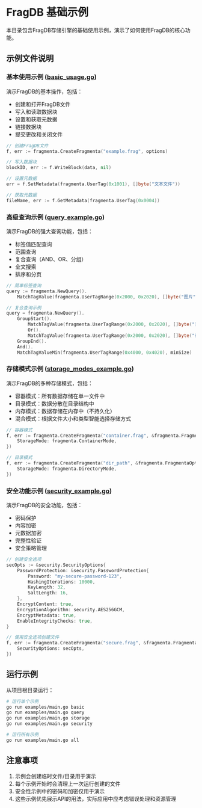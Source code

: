 # FragDB 基础示例

本目录包含FragDB存储引擎的基础使用示例，演示了如何使用FragDB的核心功能。

## 示例文件说明

### 基本使用示例 ([basic_usage.go](basic_usage.go))

演示FragDB的基本操作，包括：
- 创建和打开FragDB文件
- 写入和读取数据块
- 设置和获取元数据
- 链接数据块
- 提交更改和关闭文件

```go
// 创建FragDB文件
f, err := fragmenta.CreateFragmenta("example.frag", options)

// 写入数据块
blockID, err := f.WriteBlock(data, nil)

// 设置元数据
err = f.SetMetadata(fragmenta.UserTag(0x1001), []byte("文本文件"))

// 获取元数据
fileName, err := f.GetMetadata(fragmenta.UserTag(0x0004))
```

### 高级查询示例 ([query_example.go](query_example.go))

演示FragDB的强大查询功能，包括：
- 标签值匹配查询
- 范围查询
- 复合查询（AND、OR、分组）
- 全文搜索
- 排序和分页

```go
// 简单标签查询
query := fragmenta.NewQuery().
    MatchTagValue(fragmenta.UserTagRange(0x2000, 0x2020), []byte("图片"))

// 复合查询示例
query = fragmenta.NewQuery().
    GroupStart().
        MatchTagValue(fragmenta.UserTagRange(0x2000, 0x2020), []byte("音频")).
        Or().
        MatchTagValue(fragmenta.UserTagRange(0x2000, 0x2020), []byte("视频")).
    GroupEnd().
    And().
    MatchTagValueMin(fragmenta.UserTagRange(0x4000, 0x4020), minSize)
```

### 存储模式示例 ([storage_modes_example.go](storage_modes_example.go))

演示FragDB的多种存储模式，包括：
- 容器模式：所有数据存储在单一文件中
- 目录模式：数据分散在目录结构中
- 内存模式：数据存储在内存中（不持久化）
- 混合模式：根据文件大小和类型智能选择存储方式

```go
// 容器模式
f, err := fragmenta.CreateFragmenta("container.frag", &fragmenta.FragmentaOptions{
    StorageMode: fragmenta.ContainerMode,
})

// 目录模式
f, err := fragmenta.CreateFragmenta("dir_path", &fragmenta.FragmentaOptions{
    StorageMode: fragmenta.DirectoryMode,
})
```

### 安全功能示例 ([security_example.go](security_example.go))

演示FragDB的安全功能，包括：
- 密码保护
- 内容加密
- 元数据加密
- 完整性验证
- 安全策略管理

```go
// 创建安全选项
secOpts := &security.SecurityOptions{
    PasswordProtection: &security.PasswordProtection{
        Password: "my-secure-password-123",
        HashingIterations: 10000,
        KeyLength: 32,
        SaltLength: 16,
    },
    EncryptContent: true,
    EncryptionAlgorithm: security.AES256GCM,
    EncryptMetadata: true,
    EnableIntegrityChecks: true,
}

// 使用安全选项创建文件
f, err := fragmenta.CreateFragmenta("secure.frag", &fragmenta.FragmentaOptions{
    SecurityOptions: secOpts,
})
```

## 运行示例

从项目根目录运行：

```bash
# 运行单个示例
go run examples/main.go basic
go run examples/main.go query
go run examples/main.go storage
go run examples/main.go security

# 运行所有示例
go run examples/main.go all
```

## 注意事项

1. 示例会创建临时文件/目录用于演示
2. 每个示例开始时会清理上一次运行创建的文件
3. 安全性示例中的密码和加密仅用于演示
4. 这些示例优先展示API的用法，实际应用中应考虑错误处理和资源管理 